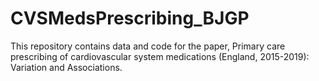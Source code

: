 # CVSMedsPrescribing_BJGP
This repository contains data and code for the paper, Primary care prescribing of cardiovascular system medications (England, 2015-2019): Variation and Associations.
